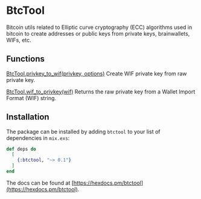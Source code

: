# BtcTool

Bitcoin utils related to Elliptic curve cryptography (ECC) algorithms
used in bitcoin to create addresses or public keys from private keys,
brainwallets, WIFs, etc.

## Functions

  [BtcTool.privkey_to_wif(privkey, options)](https://hexdocs.pm/btctool/BtcTool.html#privkey_to_wif/2)
  Create WIF private key from raw private key.

  [BtcTool.wif_to_privkey(wif)](https://hexdocs.pm/btctool/BtcTool.html#wif_to_privkey/1)
  Returns the raw private key from a Wallet Import Format (WIF) string.

## Installation

The package can be installed by adding `btctool` to your list of
dependencies in `mix.exs`:

```elixir
def deps do
  [
    {:btctool, "~> 0.1"}
  ]
end
```

The docs can be found at
[https://hexdocs.pm/btctool](https://hexdocs.pm/btctool).

